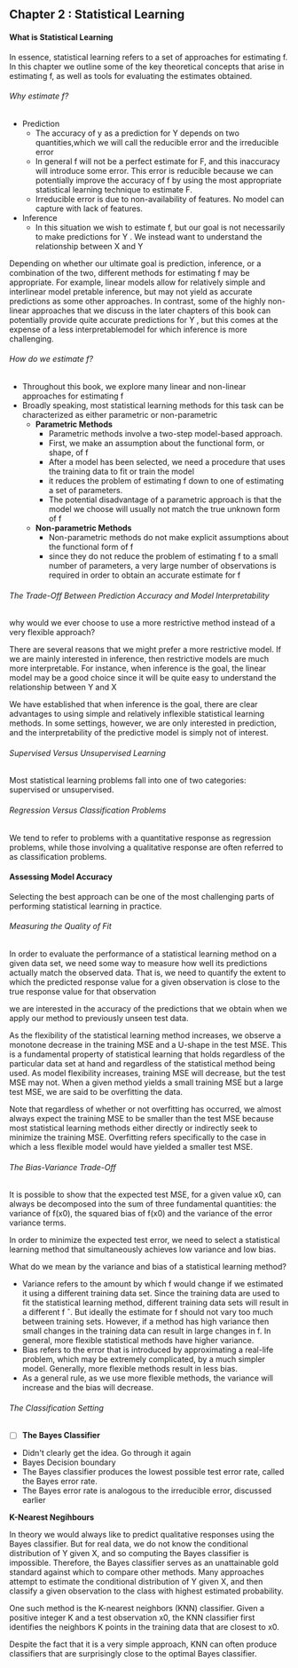 ## Chapter 2 : Statistical Learning

#### What is Statistical Learning

In essence, statistical learning refers to a set of approaches for estimating f.
In this chapter we outline some of the key theoretical concepts that arise in estimating f, as well as tools for evaluating the estimates obtained.

###### Why estimate f?
- Prediction
	- The accuracy of y as a prediction for Y depends on two quantities,which we will call the reducible error and the irreducible error
	- In general f will not be a perfect estimate for F, and this inaccuracy will introduce some error. This error is reducible because we can potentially improve the accuracy of f by using the most appropriate statistical learning technique to estimate F.
	- Irreducible error is due to non-availability of features. No model can capture with lack of features.
- Inference
	- In this situation we wish to estimate f, but our goal is not necessarily to make predictions for Y . We instead want to understand the relationship between X and Y


Depending on whether our ultimate goal is prediction, inference, or a combination of the two, different methods for estimating f may be appropriate. For example, linear models allow for relatively simple and interlinear model pretable inference, but may not yield as accurate predictions as some other approaches. In contrast, some of the highly non-linear approaches that we discuss in the later chapters of this book can potentially provide quite accurate predictions for Y , but this comes at the expense of a less interpretablemodel for which inference is more challenging.

###### How do we estimate f?
- Throughout this book, we explore many linear and non-linear approaches for estimating f
- Broadly speaking, most statistical learning methods for this task can be characterized as either parametric or non-parametric
	- **Parametric Methods**
    	- Parametric methods involve a two-step model-based approach.
    	- First, we make an assumption about the functional form, or shape, of f
    	- After a model has been selected, we need a procedure that uses the training data to fit or train the model
    	- it reduces the problem of estimating f down to one of estimating a set of parameters.
    	- The potential disadvantage of a parametric approach is that the model we choose will usually not match the true unknown form of f
	- **Non-parametric Methods**
		- Non-parametric methods do not make explicit assumptions about the functional form of f
		- since they do not reduce the problem of estimating f to a small number of parameters, a very large number of observations is required in order to obtain an accurate estimate for f

###### The Trade-Off Between Prediction Accuracy and Model Interpretability
why would we ever choose to use a more restrictive method instead of a very flexible approach?

There are several reasons that we might prefer a more restrictive model. If we are mainly interested in inference, then restrictive models are much more interpretable. For instance, when inference is the goal, the linear model may be a good choice since it will be quite easy to understand the relationship between Y and X

We have established that when inference is the goal, there are clear advantages to using simple and relatively inflexible statistical learning methods. In some settings, however, we are only interested in prediction, and the interpretability of the predictive model is simply not of interest.

###### Supervised Versus Unsupervised Learning

Most statistical learning problems fall into one of two categories: supervised or unsupervised.

###### Regression Versus Classification Problems

We tend to refer to problems with a quantitative response as regression problems, while those involving a qualitative response are often referred to as classification problems.

#### Assessing Model Accuracy

Selecting the best approach can be one of the most challenging parts of performing statistical learning in practice.

###### Measuring the Quality of Fit

In order to evaluate the performance of a statistical learning method on a given data set, we need some way to measure how well its predictions actually match the observed data. That is, we need to quantify the extent to which the predicted response value for a given observation is close to the true response value for that observation

we are interested in the accuracy of the predictions that we obtain when we apply our method to previously unseen test data.

As the flexibility of the statistical learning method increases, we observe a monotone decrease in the training MSE and a U-shape in the test MSE. This is a fundamental property of statistical learning that holds regardless of the particular data set at hand and regardless of the statistical method being used. As model flexibility increases, training MSE will decrease, but the test MSE may not. When a given method yields a small training MSE but a large test MSE, we are said to be overfitting the data.

Note that regardless of whether or not overfitting has occurred, we almost always expect the training MSE to be smaller than the test MSE because most statistical learning methods either directly or indirectly seek to minimize the training MSE. Overfitting refers specifically to the case in which a less flexible model would have yielded a smaller test MSE.

###### The Bias-Variance Trade-Off

It is possible to show that the expected test MSE, for a given value x0, can always be decomposed into the sum of three fundamental quantities: the variance of f(x0), the squared bias of f(x0) and the variance of the error variance terms.

In order to minimize the expected test error, we need to select a statistical learning method that simultaneously achieves low variance and low bias.

What do we mean by the variance and bias of a statistical learning method?
- Variance refers to the amount by which f would change if we estimated it using a different training data set. Since the training data are used to fit the statistical learning method, different training data sets will result in a different f ˆ. But ideally the estimate for f should not vary too much between training sets. However, if a method has high variance then small changes in the training data can result in large changes in f. In general, more flexible statistical methods have higher variance. 
- Bias refers to the error that is introduced by approximating a real-life problem, which may be extremely complicated, by a much simpler model. Generally, more flexible methods result in less bias.
- As a general rule, as we use more flexible methods, the variance will increase and the bias will decrease. 

###### The Classification Setting

- [ ] **The Bayes Classifier**
- Didn't clearly get the idea. Go through it again
- Bayes Decision boundary
- The Bayes classifier produces the lowest possible test error rate, called the Bayes error rate.
- The Bayes error rate is analogous to the irreducible error, discussed earlier

**K-Nearest Negihbours**

In theory we would always like to predict qualitative responses using the
Bayes classifier. But for real data, we do not know the conditional distribution of Y given X, and so computing the Bayes classifier is impossible. Therefore, the Bayes classifier serves as an unattainable gold standard against which to compare other methods. Many approaches attempt to estimate the conditional distribution of Y given X, and then classify a given observation to the class with highest estimated probability.

One such method is the K-nearest neighbors (KNN) classifier. Given a positive integer K and a test observation x0, the KNN classifier first identifies the neighbors K points in the training data that are closest to x0.

Despite the fact that it is a very simple approach, KNN can often produce classifiers that are surprisingly close to the optimal Bayes classifier.
    